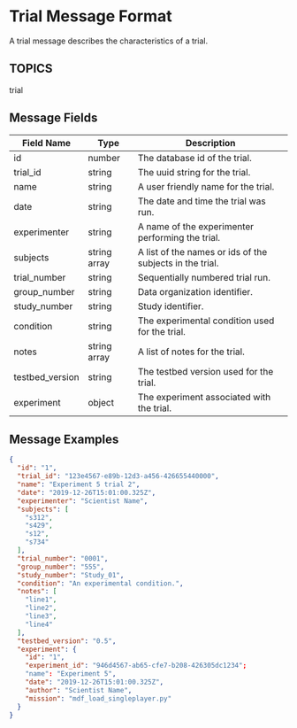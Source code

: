 # Trial Message Format
A trial message describes the characteristics of a trial.  

## TOPICS

trial

## Message Fields

| Field Name | Type | Description|
 --- | --- | ---
| id | number | The database id of the trial.
| trial_id | string | The uuid string for the trial.
| name | string | A user friendly name for the trial.
| date | string | The date and time the trial was run.
| experimenter | string | A name of the experimenter performing the trial.
| subjects | string array | A list of the names or ids of the subjects in the trial.
| trial_number | string | Sequentially numbered trial run.
| group_number | string | Data organization identifier.
| study_number | string | Study identifier.
| condition | string | The experimental condition used for the trial.
| notes | string array | A list of notes for the trial.
| testbed_version | string | The testbed version used for the trial.
| experiment | object | The experiment associated with the trial.

## Message Examples
```json
{
  "id": "1",
  "trial_id": "123e4567-e89b-12d3-a456-426655440000",
  "name": "Experiment 5 trial 2",
  "date": "2019-12-26T15:01:00.325Z",
  "experimenter": "Scientist Name",
  "subjects": [
    "s312",
	"s429",
	"s12",
	"s734"
  ],
  "trial_number": "0001",
  "group_number": "555",
  "study_number": "Study_01",
  "condition": "An experimental condition.",
  "notes": [
    "line1",
	"line2",
	"line3",
	"line4"
  ],
  "testbed_version": "0.5",
  "experiment": {
    "id": "1",
	"experiment_id": "946d4567-ab65-cfe7-b208-426305dc1234";
	"name": "Experiment 5",
	"date": "2019-12-26T15:01:00.325Z",
	"author": "Scientist Name",
	"mission": "mdf_load_singleplayer.py"
  }
}
```